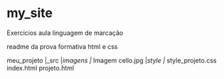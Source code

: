 # my_site
 Exercicios aula linguagem de marcação


readme da prova formativa html e css

meu_projeto
    |_src
         |_imagens
                  |_ Imagem cello.jpg
         |_style
               |_ style_projeto.css
    index.html
    projeto.html
